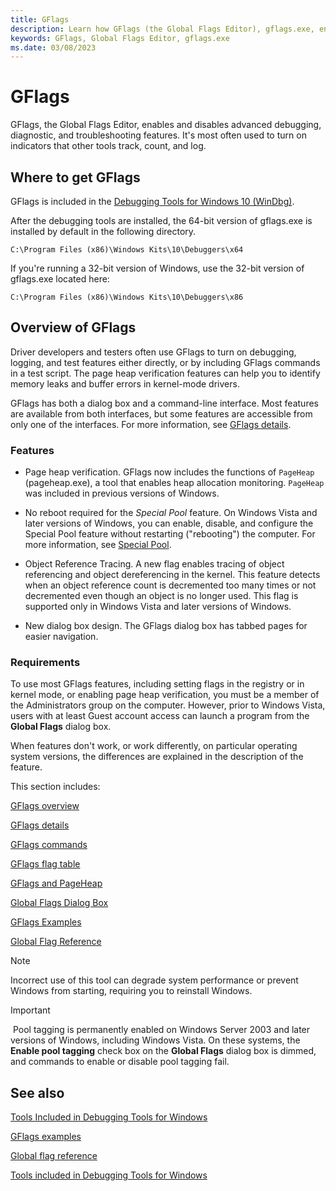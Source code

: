 ```yaml
---
title: GFlags
description: Learn how GFlags (the Global Flags Editor), gflags.exe, enables and disables advanced debugging, diagnostic, and troubleshooting features. 
keywords: GFlags, Global Flags Editor, gflags.exe
ms.date: 03/08/2023
---
```


# GFlags

GFlags, the Global Flags Editor, enables and disables advanced debugging, diagnostic, and troubleshooting features. It's most often used to turn on indicators that other tools track, count, and log.

## Where to get GFlags

GFlags is included in the [Debugging Tools for Windows 10 (WinDbg)](debugger-download-tools.md).

After the debugging tools are installed, the 64-bit version of gflags.exe is installed by default in the following directory.

```console
C:\Program Files (x86)\Windows Kits\10\Debuggers\x64
```

If you're running a 32-bit version of Windows, use the 32-bit version of gflags.exe located here:

```console
C:\Program Files (x86)\Windows Kits\10\Debuggers\x86
```

## Overview of GFlags

Driver developers and testers often use GFlags to turn on debugging, logging, and test features either directly, or by including GFlags commands in a test script. The page heap verification features can help you to identify memory leaks and buffer errors in kernel-mode drivers.

GFlags has both a dialog box and a command-line interface. Most features are available from both interfaces, but some features are accessible from only one of the interfaces. For more information, see [GFlags details](gflags-details.md).

### Features

- Page heap verification. GFlags now includes the functions of `PageHeap` (pageheap.exe), a tool that enables heap allocation monitoring. `PageHeap` was included in previous versions of Windows.

- No reboot required for the *Special Pool* feature. On Windows Vista and later versions of Windows, you can enable, disable, and configure the Special Pool feature without restarting ("rebooting") the computer. For more information, see [Special Pool](special-pool.md).

- Object Reference Tracing. A new flag enables tracing of object referencing and object dereferencing in the kernel. This feature detects when an object reference count is decremented too many times or not decremented even though an object is no longer used. This flag is supported only in Windows Vista and later versions of Windows.

- New dialog box design. The GFlags dialog box has tabbed pages for easier navigation.

### Requirements

To use most GFlags features, including setting flags in the registry or in kernel mode, or enabling page heap verification, you must be a member of the Administrators group on the computer. However, prior to Windows Vista, users with at least Guest account access can launch a program from the **Global Flags** dialog box.

When features don't work, or work differently, on particular operating system versions, the differences are explained in the description of the feature.

This section includes:

[GFlags overview](gflags-overview.md)

[GFlags details](gflags-details.md)

[GFlags commands](gflags-commands.md)

[GFlags flag table](gflags-flag-table.md)

[GFlags and PageHeap](gflags-and-pageheap.md)

[Global Flags Dialog Box](global-flags-dialog-box.md)

[GFlags Examples](gflags-examples.md)

[Global Flag Reference](global-flag-reference.md)

> [!NOTE]
> Incorrect use of this tool can degrade system performance or prevent Windows from starting, requiring you to reinstall Windows.

> [!IMPORTANT]
> Pool tagging is permanently enabled on Windows Server 2003 and later versions of Windows, including Windows Vista. On these systems, the **Enable pool tagging** check box on the **Global Flags** dialog box is dimmed, and commands to enable or disable pool tagging fail.

## See also

[Tools Included in Debugging Tools for Windows](extra-tools.md)

[GFlags examples](gflags-examples.md)

[Global flag reference](global-flag-reference.md)

[Tools included in Debugging Tools for Windows](extra-tools.md)

